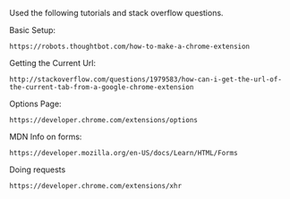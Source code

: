 Used the following tutorials and stack overflow questions.

Basic Setup:
```
https://robots.thoughtbot.com/how-to-make-a-chrome-extension
```

Getting the Current Url:
```
http://stackoverflow.com/questions/1979583/how-can-i-get-the-url-of-the-current-tab-from-a-google-chrome-extension
```

Options Page:
```
https://developer.chrome.com/extensions/options
```

MDN Info on forms:
```
https://developer.mozilla.org/en-US/docs/Learn/HTML/Forms
```

Doing requests
```
https://developer.chrome.com/extensions/xhr
```
